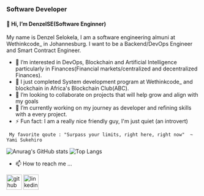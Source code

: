 ### Software Developer 

#### 👋 Hi, I’m DenzelSE(Software Enginner)

My name is Denzel Selokela, I am a software engineering almuni at Wethinkcode_ in Johannesburg. 
I want to be a Backend/DevOps Engineer and Smart Contract Engineer. 
- 👀 I’m interested in DevOps, Blockchain and Artificial Intelligence particularly in Finances(Financial markets/centralized and decentralized Finances).
- 🌱 I just completed System development program at Wethinkcode_ and blockchain in Africa's Blockchain Club(ABC).
- 💞️ I’m looking to collaborate on projects that will help grow and align with my goals
- 🔭 I’m currently working on my journey as developer and refining skills with a every project.
- ⚡ Fun fact: I am a really nice friendly guy, I'm just quiet (an introvert)

` My favorite qoute : "Surpass your limits, right here, right now" 
~ Yami Sukehiro`

![Anurag's GitHub stats](https://github-readme-stats.vercel.app/api?username=DenzelSE&show_icons=true&theme=transparent)  ![Top Langs](https://github-readme-stats.vercel.app/api/top-langs/?username=DenzelSE&layout=donut&theme=transparent)




- 📫 How to reach me ...

[<img src='https://cdn.jsdelivr.net/npm/simple-icons@3.0.1/icons/github.svg' alt='github' height='40'>](https://github.com/DenzelSE)  [<img src='https://cdn.jsdelivr.net/npm/simple-icons@3.0.1/icons/linkedin.svg' alt='linkedin' height='40'>](https://www.linkedin.com/in/denzel-selokela/)  


<!---
DenzelSE/DenzelSE is a ✨ special ✨ repository because its `README.md` (this file) appears on your GitHub profile.
You can click the Preview link to take a look at your changes.
--->
